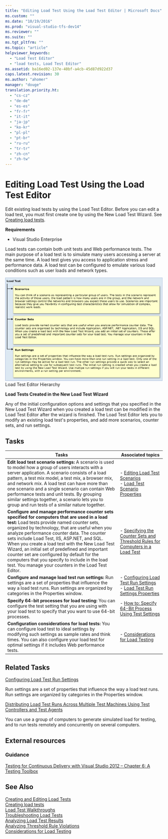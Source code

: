 ```yaml
---
title: "Editing Load Test Using the Load Test Editor | Microsoft Docs"
ms.custom: ""
ms.date: "10/19/2016"
ms.prod: "visual-studio-tfs-dev14"
ms.reviewer: ""
ms.suite: ""
ms.tgt_pltfrm: ""
ms.topic: "article"
helpviewer_keywords: 
  - "Load Test Editor"
  - "load tests, Load Test Editor"
ms.assetid: ba16ed02-137e-40bf-a4cb-45d87d922d37
caps.latest.revision: 30
ms.author: "ahomer"
manager: "douge"
translation.priority.ht: 
  - "cs-cz"
  - "de-de"
  - "es-es"
  - "fr-fr"
  - "it-it"
  - "ja-jp"
  - "ko-kr"
  - "pl-pl"
  - "pt-br"
  - "ru-ru"
  - "tr-tr"
  - "zh-cn"
  - "zh-tw"
---
```

# Editing Load Test Using the Load Test Editor
Edit existing load tests by using the Load Test Editor. Before you can edit a load test, you must first create one by using the New Load Test Wizard. See [Creating load tests](../test_notintoc/creating-load-tests.md).  
  
 **Requirements**  
  
-   Visual Studio Enterprise  
  
 Load tests can contain both unit tests and Web performance tests. The main purpose of a load test is to simulate many users accessing a server at the same time. A load test gives you access to application stress and performance data. A load test can be configured to emulate various load conditions such as user loads and network types.  
  
 ![Load Test Architecture](../test/media/load_test_editor.png "Load_Test_Editor")  
Load Test Editor Hierarchy  
  
 **Load Tests Created in the New Load Test Wizard**  
  
 Any of the initial configuration options and settings that you specified in the New Load Test Wizard when you created a load test can be modified in the Load Test Editor after the wizard is finished. The Load Test Editor lets you to modify an existing load test's properties, and add more scenarios, counter sets, and run settings.  
  
## Tasks  
  
|Tasks|Associated topics|  
|-----------|-----------------------|  
|**Edit load test scenario settings:** A scenario is used to model how a group of users interacts with a server application. A scenario consists of a load pattern, a test mix model, a test mix, a browser mix, and network mix. A load test can have more than one scenario and a single scenario can contain Web performance tests and unit tests. By grouping similar settings together, a scenario lets you to group and run tests of a similar nature together.|-   [Editing Load Test Scenarios](../test/editing-load-test-scenarios-using-the-load-test-editor.md)<br />-   [Load Test Scenario Properties](../test/load-test-scenario-properties.md)|  
|**Configure and manage performance counter sets specified for computers that are used in a load test:** Load tests provide named counter sets, organized by technology, that are useful when you analyze performance counter data. The counter sets include Load Test, IIS, ASP.NET, and SQL. When you create a load test with the New Load Test Wizard, an initial set of predefined and important counter set are configured by default for the computers that you specify to include in the load test. You manage your counters in the Load Test Editor.|-   [Specifying the Counter Sets and Threshold Rules for Computers in a Load Test](../test/specifying-the-counter-sets-and-threshold-rules-for-computers-in-a-load-test.md)|  
|**Configure and manage load test run settings:** Run settings are a set of properties that influence the way a load test runs. Run settings are organized by categories in the Properties window.|-   [Configuring Load Test Run Settings](../test/configuring-load-test-run-settings.md)<br />-   [Load Test Run Settings Properties](../test/load-test-run-settings-properties.md)|  
|**Specify 64-bit processes for load testing:** You can configure the test setting that you are using with your load test to specify that you want to use 64-bit processes.|-   [How to: Specify 64-Bit Process Using Test Settings](../test_notintoc/how-to--specify-64-bit-process-using-test-settings.md)|  
|**Configuration considerations for load tests:** You can configure load test to ideal settings by modifying such settings as sample rates and think times. You can also configure your load test for optimal settings if it includes Web performance tests.|-   [Considerations for Load Testing](http://msdn.microsoft.com/en-us/e2985d15-60a7-4177-93b4-f986c2936337)|  
  
## Related Tasks  
 [Configuring Load Test Run Settings](../test/configuring-load-test-run-settings.md)  
  
 Run settings are a set of properties that influence the way a load test runs. Run settings are organized by categories in the Properties window.  
  
 [Distributing Load Test Runs Across Multiple Test Machines Using Test Controllers and Test Agents](../test/6e67a587-8aad-48cc-a8c0-6d4b399f3731.md)  
  
 You can use a group of computers to generate simulated load for testing, and to run tests remotely and concurrently on several computers.  
  
## External resources  
  
### Guidance  
 [Testing for Continuous Delivery with Visual Studio 2012 – Chapter 6: A Testing Toolbox](http://go.microsoft.com/fwlink/?LinkID=255203)  
  
## See Also  
 [Creating and Editing Load Tests](http://msdn.microsoft.com/en-us/e2985d15-60a7-4177-93b4-f986c2936337)   
 [Creating load tests](../test_notintoc/creating-load-tests.md)   
 [Load Test Walkthroughs](http://msdn.microsoft.com/en-us/21c5ebd2-cd1e-4aed-a112-1027b4ee4fbf)   
 [Troubleshooting Load Tests](../test_notintoc/troubleshooting-load-tests.md)   
 [Analyzing Load Test Results](../test/analyzing-load-test-results-using-the-load-test-analyzer.md)   
 [Analyzing Threshold Rule Violations](../test/analyzing-threshold-rule-violations-in-load-tests-using-the-load-test-analyzer.md)   
 [Considerations for Load Testing](http://msdn.microsoft.com/en-us/e2985d15-60a7-4177-93b4-f986c2936337)